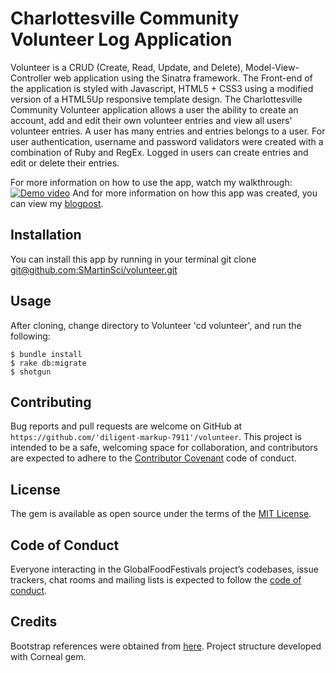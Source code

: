 # Charlottesville Community Volunteer Log Application

Volunteer is a CRUD (Create, Read, Update, and Delete), Model-View-Controller web application using the Sinatra framework. The Front-end of the application is styled with Javascript, HTML5 + CSS3 using a modified version of a HTML5Up responsive template design. The Charlottesville Community Volunteer application allows a user the ability to create an account, add and edit their own volunteer entries and view all users' volunteer entries. A user has many entries and entries belongs to a user. For user authentication, username and password validators were created with a combination of Ruby and RegEx. Logged in users can create entries and edit or delete their entries. 

For more information on how to use the app, watch my walkthrough: [![Demo video](http://i3.ytimg.com/vi/bdTiA8WLf-s/maxresdefault.jpg)](https://www.youtube.com/watch?v=bdTiA8WLf-s&feature=youtu.be)
And for more information on how this app was created, you can view my [blogpost](http://sherrymartin.info/sinatra_mvc_application_volunteer).

## Installation

You can install this app by running in your terminal git clone [git@github.com:SMartinSci/volunteer.git](git@github.com:SMartinSci/volunteer.git)

## Usage

After cloning, change directory to Volunteer 'cd volunteer', and run the following:

    $ bundle install
    $ rake db:migrate
    $ shotgun

## Contributing

Bug reports and pull requests are welcome on GitHub at `https://github.com/'diligent-markup-7911'/volunteer`. This project is intended to be a safe, welcoming space for collaboration, and contributors are expected to adhere to the [Contributor Covenant](http://contributor-covenant.org) code of conduct.

## License

The gem is available as open source under the terms of the [MIT License](https://opensource.org/licenses/MIT).

## Code of Conduct

Everyone interacting in the GlobalFoodFestivals project’s codebases, issue trackers, chat rooms and mailing lists is expected to follow the [code of conduct](https://github.com/SMartinSci/volunteer/blob/master/CODE_OF_CONDUCT.md).

## Credits

Bootstrap references were obtained from [here](https://getbootstrap.com/). Project structure developed with Corneal gem.
